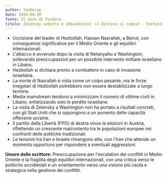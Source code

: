 ```yaml
---
author: YouRecap
date: 2024-09-30
fonte: Il Vaso di Pandora
titolo: Zelensky sedotto e abbandonato: il destino si compie - Stefano Orsi Giacomo Gabellini
---
```


- Uccisione del leader di Hezbollah, Hassan Nasrallah, a Beirut, con conseguenze significative per il Medio Oriente e gli equilibri internazionali.
- L'attacco è avvenuto dopo la visita di Netanyahu a Washington, sollevando preoccupazioni per un possibile intervento militare israeliano in Libano.
- Hezbollah si dichiara pronto a combattere in caso di invasione israeliana.
- La morte di Nasrallah è vista come un colpo pesante, ma le forze irregolari di Hezbollah potrebbero non essere destabilizzate a lungo termine.
- Media mainstream tendono a minimizzare il numero di vittime civili in Libano, enfatizzando solo le perdite israeliane.
- La visita di Zelensky a Washington non ha portato a risultati concreti, con gli Stati Uniti che si oppongono a un aumento delle capacità offensive ucraine.
- Il partito della Libertà (FPO) di destra vince le elezioni in Austria, riflettendo un crescente malcontento tra le popolazioni europee nei confronti delle politiche tradizionali.
- Le tensioni tra Iran e Israele rimangono alte, con l'Iran che attende un momento opportuno per rispondere a eventuali aggressioni.

**Umore dello scrittore:** Preoccupazione per l'escalation dei conflitti in Medio Oriente e la fragilità degli equilibri internazionali, con una critica verso le politiche occidentali e un orientamento verso una visione più cauta e strategica nella gestione dei conflitti.
